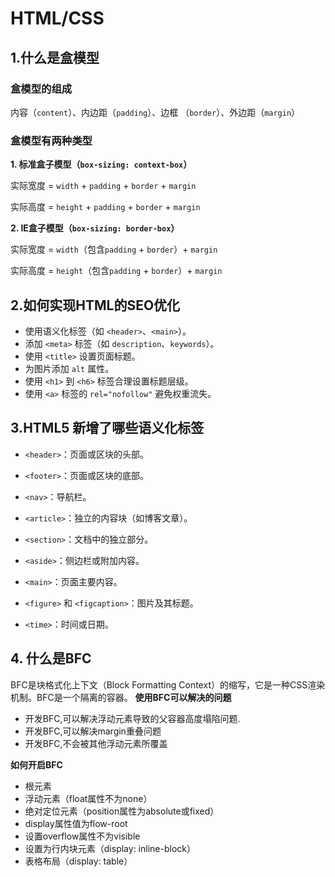 # HTML/CSS

## 1.什么是盒模型
### 盒模型的组成

内容（`content`）、内边距（`padding`）、边框
（`border`）、外边距（`margin`）

### 盒模型有两种类型
 
  **1. 标准盒子模型（`box-sizing: context-box`）**

  实际宽度 = `width` + `padding` + `border` + `margin`
  
  实际高度 = `height` + `padding` + `border` + `margin`


  **2. IE盒子模型（`box-sizing: border-box`）**

  实际宽度 = `width`（包含`padding` + `border`）+ `margin`

  实际高度 = `height`（包含`padding` + `border`）+ `margin`

## 2.如何实现HTML的SEO优化
- 使用语义化标签（如 `<header>`、`<main>`）。
- 添加 `<meta>` 标签（如 `description`、`keywords`）。
- 使用 `<title>` 设置页面标题。
- 为图片添加 `alt` 属性。
- 使用 `<h1>` 到 `<h6>` 标签合理设置标题层级。
- 使用 `<a>` 标签的 `rel="nofollow"` 避免权重流失。

## 3.HTML5 新增了哪些语义化标签
- `<header>`：页面或区块的头部。

- `<footer>`：页面或区块的底部。

- `<nav>`：导航栏。

- `<article>`：独立的内容块（如博客文章）。

- `<section>`：文档中的独立部分。

- `<aside>`：侧边栏或附加内容。

- `<main>`：页面主要内容。

- `<figure>` 和 `<figcaption>`：图片及其标题。

- `<time>`：时间或日期。

## 4. 什么是BFC

BFC是块格式化上下文（Block Formatting Context）的缩写，它是一种CSS渲染机制。BFC是一个隔离的容器。
**使用BFC可以解决的问题**
- 开发BFC,可以解决浮动元素导致的父容器高度塌陷问题.
- 开发BFC,可以解决margin重叠问题
- 开发BFC,不会被其他浮动元素所覆盖

**如何开启BFC**
- 根元素
- 浮动元素（float属性不为none）
- 绝对定位元素（position属性为absolute或fixed）
- display属性值为flow-root
- 设置overflow属性不为visible
- 设置为行内块元素（display: inline-block）
- 表格布局（display: table）
